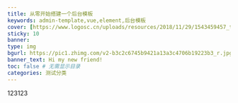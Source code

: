 ```yaml
---
title: 从零开始搭建一个后台模板
keywords: admin-template,vue,element,后台模板
cover: [https://www.logosc.cn/uploads/resources/2018/11/29/1543459457_thumb.jpg]
sticky: 10
banner:
type: img
bgurl: https://pic1.zhimg.com/v2-b3c2c6745b9421a13a3c4706b19223b3_r.jpg
banner_text: Hi my new friend!
toc: false # 无需显示目录
categories: 测试分类
---
```

123123
